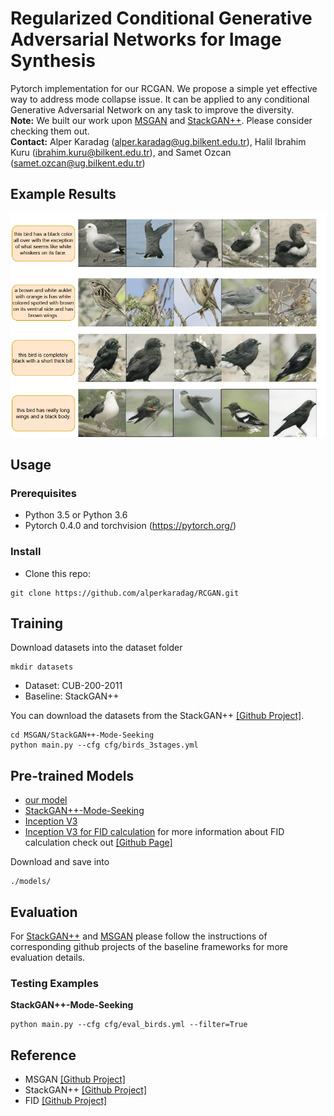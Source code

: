 # Regularized Conditional Generative Adversarial Networks for Image Synthesis

Pytorch implementation for our RCGAN. We propose a simple yet effective way to address mode collapse issue. It can be applied to any conditional Generative Adversarial Network on any task to improve the diversity.<br>
**Note:** We built our work upon [MSGAN](https://github.com/HelenMao/MSGAN) and [StackGAN++](https://github.com/hanzhanggit/StackGAN-v2). Please consider checking them out. <br>
**Contact:** Alper Karadag (alper.karadag@ug.bilkent.edu.tr), Halil Ibrahim Kuru (ibrahim.kuru@bilkent.edu.tr), and Samet Ozcan (samet.ozcan@ug.bilkent.edu.tr) 

## Example Results
<img src='imgs/example.png' width="900px">

## Usage

### Prerequisites
- Python 3.5 or Python 3.6
- Pytorch 0.4.0 and torchvision (https://pytorch.org/)

### Install
- Clone this repo:
```
git clone https://github.com/alperkaradag/RCGAN.git
```
## Training
Download datasets into the dataset folder
```
mkdir datasets
```
- Dataset: CUB-200-2011
- Baseline: StackGAN++ <br>

You can download the datasets from the StackGAN++ [[Github Project]](https://github.com/hanzhanggit/StackGAN-v2).
```
cd MSGAN/StackGAN++-Mode-Seeking
python main.py --cfg cfg/birds_3stages.yml
```
## Pre-trained Models
- [our model](https://drive.google.com/file/d/13hN2xKkDp7HZA1wnHYLGUQLSSy7jKg2z/view?usp=sharing)
- [StackGAN++-Mode-Seeking](https://drive.google.com/open?id=1tnDDolN-OMLG4BUNB6rPIjSXoP2FbXgw)
- [Inception V3](https://download.pytorch.org/models/inception_v3_google-1a9a5a14.pth)
- [Inception V3 for FID calculation](http://download.tensorflow.org/models/image/imagenet/inception-2015-12-05.tgz) for more information about FID calculation check out [[Github Page]](https://github.com/mseitzer/pytorch-fid)

Download and save into 
```
./models/
```

## Evaluation
For [StackGAN++](https://github.com/hanzhanggit/StackGAN-v2) and [MSGAN](https://github.com/HelenMao/MSGAN) please follow the instructions of corresponding github projects of the baseline frameworks for more evaluation details. <br>
### Testing Examples
**StackGAN++-Mode-Seeking** <br>
```
python main.py --cfg cfg/eval_birds.yml --filter=True
```

## Reference
- MSGAN [[Github Project]](https://github.com/HelenMao/MSGAN)
- StackGAN++ [[Github Project]](https://github.com/hanzhanggit/StackGAN-v2)
- FID [[Github Project]](https://github.com/mseitzer/pytorch-fid)

